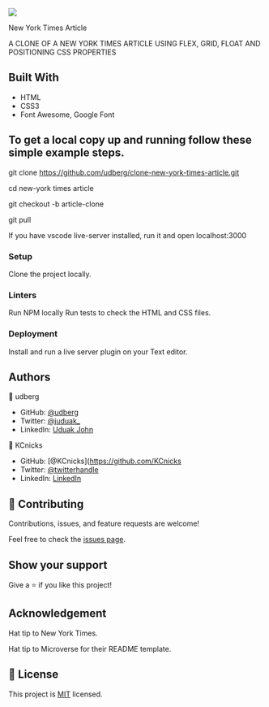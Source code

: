 ![](https://img.shields.io/badge/Microverse-blueviolet)


New York Times Article 

A CLONE OF A NEW YORK TIMES ARTICLE USING FLEX, GRID, FLOAT AND POSITIONING CSS PROPERTIES

## Built With

- HTML
- CSS3
- Font Awesome, Google Font


## To get a local copy up and running follow these simple example steps.

git clone https://github.com/udberg/clone-new-york-times-article.git

cd new-york times article

git checkout -b article-clone

git pull

If you have vscode live-server installed, run it and open localhost:3000


### Setup

Clone the project locally.

### Linters

Run NPM locally
Run tests to check the HTML and CSS files.


### Deployment

Install and run a live server plugin on your Text editor.

## Authors

👤 udberg

- GitHub: [@udberg](https://github.com/udberg)
- Twitter: [@juduak_](https://twitter.com/juduak_)
- LinkedIn: [Uduak John](https://www.linkedin.com/in/uduak-john-090059105/)

👤 KCnicks

- GitHub: [@KCnicks](https://github.com/KCnicks
- Twitter: [@twitterhandle](https://twitter.com/twitterhandle)
- LinkedIn: [LinkedIn](https://linkedin.com/linkedinhandle)

## 🤝 Contributing

Contributions, issues, and feature requests are welcome!

Feel free to check the [issues page](issues/).

## Show your support

Give a ⭐️ if you like this project!


## Acknowledgement

Hat tip to New York Times.

Hat tip to Microverse for their README template.

## 📝 License

This project is [MIT](lic.url) licensed.
